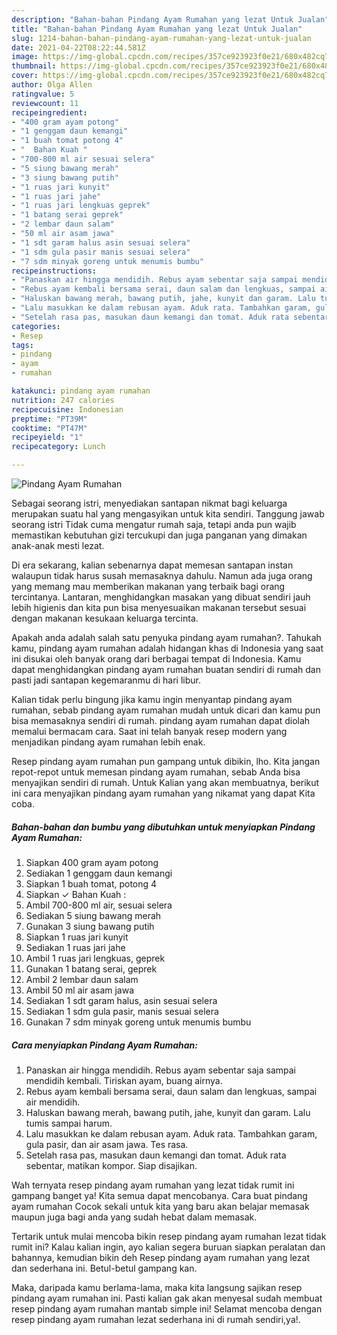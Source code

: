 ```yaml
---
description: "Bahan-bahan Pindang Ayam Rumahan yang lezat Untuk Jualan"
title: "Bahan-bahan Pindang Ayam Rumahan yang lezat Untuk Jualan"
slug: 1214-bahan-bahan-pindang-ayam-rumahan-yang-lezat-untuk-jualan
date: 2021-04-22T08:22:44.581Z
image: https://img-global.cpcdn.com/recipes/357ce923923f0e21/680x482cq70/pindang-ayam-rumahan-foto-resep-utama.jpg
thumbnail: https://img-global.cpcdn.com/recipes/357ce923923f0e21/680x482cq70/pindang-ayam-rumahan-foto-resep-utama.jpg
cover: https://img-global.cpcdn.com/recipes/357ce923923f0e21/680x482cq70/pindang-ayam-rumahan-foto-resep-utama.jpg
author: Olga Allen
ratingvalue: 5
reviewcount: 11
recipeingredient:
- "400 gram ayam potong"
- "1 genggam daun kemangi"
- "1 buah tomat potong 4"
- "  Bahan Kuah "
- "700-800 ml air sesuai selera"
- "5 siung bawang merah"
- "3 siung bawang putih"
- "1 ruas jari kunyit"
- "1 ruas jari jahe"
- "1 ruas jari lengkuas geprek"
- "1 batang serai geprek"
- "2 lembar daun salam"
- "50 ml air asam jawa"
- "1 sdt garam halus asin sesuai selera"
- "1 sdm gula pasir manis sesuai selera"
- "7 sdm minyak goreng untuk menumis bumbu"
recipeinstructions:
- "Panaskan air hingga mendidih. Rebus ayam sebentar saja sampai mendidih kembali. Tiriskan ayam, buang airnya."
- "Rebus ayam kembali bersama serai, daun salam dan lengkuas, sampai air mendidih."
- "Haluskan bawang merah, bawang putih, jahe, kunyit dan garam. Lalu tumis sampai harum."
- "Lalu masukkan ke dalam rebusan ayam. Aduk rata. Tambahkan garam, gula pasir, dan air asam jawa. Tes rasa."
- "Setelah rasa pas, masukan daun kemangi dan tomat. Aduk rata sebentar, matikan kompor. Siap disajikan."
categories:
- Resep
tags:
- pindang
- ayam
- rumahan

katakunci: pindang ayam rumahan 
nutrition: 247 calories
recipecuisine: Indonesian
preptime: "PT39M"
cooktime: "PT47M"
recipeyield: "1"
recipecategory: Lunch

---
```



![Pindang Ayam Rumahan](https://img-global.cpcdn.com/recipes/357ce923923f0e21/680x482cq70/pindang-ayam-rumahan-foto-resep-utama.jpg)

Sebagai seorang istri, menyediakan santapan nikmat bagi keluarga merupakan suatu hal yang mengasyikan untuk kita sendiri. Tanggung jawab seorang istri Tidak cuma mengatur rumah saja, tetapi anda pun wajib memastikan kebutuhan gizi tercukupi dan juga panganan yang dimakan anak-anak mesti lezat.

Di era  sekarang, kalian sebenarnya dapat memesan santapan instan walaupun tidak harus susah memasaknya dahulu. Namun ada juga orang yang memang mau memberikan makanan yang terbaik bagi orang tercintanya. Lantaran, menghidangkan masakan yang dibuat sendiri jauh lebih higienis dan kita pun bisa menyesuaikan makanan tersebut sesuai dengan makanan kesukaan keluarga tercinta. 



Apakah anda adalah salah satu penyuka pindang ayam rumahan?. Tahukah kamu, pindang ayam rumahan adalah hidangan khas di Indonesia yang saat ini disukai oleh banyak orang dari berbagai tempat di Indonesia. Kamu dapat menghidangkan pindang ayam rumahan buatan sendiri di rumah dan pasti jadi santapan kegemaranmu di hari libur.

Kalian tidak perlu bingung jika kamu ingin menyantap pindang ayam rumahan, sebab pindang ayam rumahan mudah untuk dicari dan kamu pun bisa memasaknya sendiri di rumah. pindang ayam rumahan dapat diolah memalui bermacam cara. Saat ini telah banyak resep modern yang menjadikan pindang ayam rumahan lebih enak.

Resep pindang ayam rumahan pun gampang untuk dibikin, lho. Kita jangan repot-repot untuk memesan pindang ayam rumahan, sebab Anda bisa menyajikan sendiri di rumah. Untuk Kalian yang akan membuatnya, berikut ini cara menyajikan pindang ayam rumahan yang nikamat yang dapat Kita coba.

<!--inarticleads1-->

##### Bahan-bahan dan bumbu yang dibutuhkan untuk menyiapkan Pindang Ayam Rumahan:

1. Siapkan 400 gram ayam potong
1. Sediakan 1 genggam daun kemangi
1. Siapkan 1 buah tomat, potong 4
1. Siapkan  ✓ Bahan Kuah :
1. Ambil 700-800 ml air, sesuai selera
1. Sediakan 5 siung bawang merah
1. Gunakan 3 siung bawang putih
1. Siapkan 1 ruas jari kunyit
1. Sediakan 1 ruas jari jahe
1. Ambil 1 ruas jari lengkuas, geprek
1. Gunakan 1 batang serai, geprek
1. Ambil 2 lembar daun salam
1. Ambil 50 ml air asam jawa
1. Sediakan 1 sdt garam halus, asin sesuai selera
1. Sediakan 1 sdm gula pasir, manis sesuai selera
1. Gunakan 7 sdm minyak goreng untuk menumis bumbu




<!--inarticleads2-->

##### Cara menyiapkan Pindang Ayam Rumahan:

1. Panaskan air hingga mendidih. Rebus ayam sebentar saja sampai mendidih kembali. Tiriskan ayam, buang airnya.
1. Rebus ayam kembali bersama serai, daun salam dan lengkuas, sampai air mendidih.
1. Haluskan bawang merah, bawang putih, jahe, kunyit dan garam. Lalu tumis sampai harum.
1. Lalu masukkan ke dalam rebusan ayam. Aduk rata. Tambahkan garam, gula pasir, dan air asam jawa. Tes rasa.
1. Setelah rasa pas, masukan daun kemangi dan tomat. Aduk rata sebentar, matikan kompor. Siap disajikan.




Wah ternyata resep pindang ayam rumahan yang lezat tidak rumit ini gampang banget ya! Kita semua dapat mencobanya. Cara buat pindang ayam rumahan Cocok sekali untuk kita yang baru akan belajar memasak maupun juga bagi anda yang sudah hebat dalam memasak.

Tertarik untuk mulai mencoba bikin resep pindang ayam rumahan lezat tidak rumit ini? Kalau kalian ingin, ayo kalian segera buruan siapkan peralatan dan bahannya, kemudian bikin deh Resep pindang ayam rumahan yang lezat dan sederhana ini. Betul-betul gampang kan. 

Maka, daripada kamu berlama-lama, maka kita langsung sajikan resep pindang ayam rumahan ini. Pasti kalian gak akan menyesal sudah membuat resep pindang ayam rumahan mantab simple ini! Selamat mencoba dengan resep pindang ayam rumahan lezat sederhana ini di rumah sendiri,ya!.

